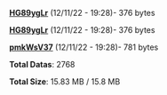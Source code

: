 [**HG89ygLr**](/data/HG89ygLr.txt) (12/11/22 - 19:28)- 376 bytes

[**HG89ygLr**](/data/HG89ygLr.txt) (12/11/22 - 19:28)- 376 bytes

[**pmkWsV37**](/data/pmkWsV37.txt) (12/11/22 - 19:28)- 781 bytes

**Total Datas**: 2768

**Total Size**: 15.83 MB / 15.8 MB